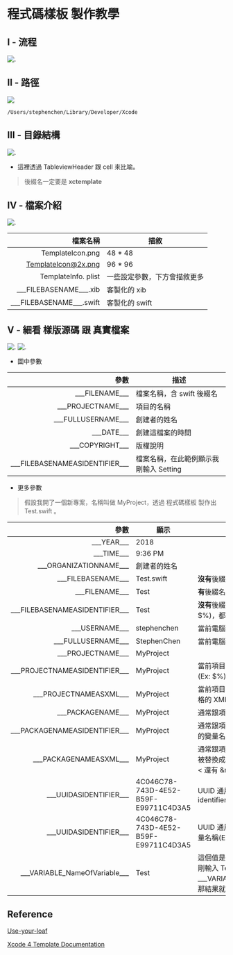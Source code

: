 
# 程式碼樣板 製作教學

## I - 流程

![.](https://github.com/5SMNOONMS5/XcodeSyncTools/blob/master/Imgs/tu_t4.gif)

## II - 路徑

![](https://github.com/5SMNOONMS5/XcodeSyncTools/blob/master/Imgs/tu_t1.png)

```
/Users/stephenchen/Library/Developer/Xcode
```

## III - 目錄結構

![.](https://github.com/5SMNOONMS5/XcodeSyncTools/blob/master/Imgs/tu_t2.png)

* 這裡透過 TableviewHeader 跟 cell 來比喻。

> 後綴名一定要是 **xctemplate**

## IV - 檔案介紹

![.](https://github.com/5SMNOONMS5/XcodeSyncTools/blob/master/Imgs/tu_t3.png)

| 檔案名稱  | 描敘  | 
|--:|---|
| TemplateIcon.png  |  48 * 48  |
| TemplateIcon@2x.png  | 96 * 96  | 
| TemplateInfo. plist  | 一些設定參數，下方會描敘更多 |
| \_\_\_FILEBASENAME___.xib  | 客製化的 xib  | 
| \_\_\_FILEBASENAME___.swift  | 客製化的 swift |

## V - 細看 樣版源碼 跟 真實檔案

![.](https://github.com/5SMNOONMS5/XcodeSyncTools/blob/master/Imgs/tu_t5.png)
![.](https://github.com/5SMNOONMS5/XcodeSyncTools/blob/master/Imgs/tu_t6.png)

* 圖中參數 

| 參數  | 描述  | 
|--:|---|
| \_\_\_FILENAME___  |  檔案名稱，含 swift 後綴名  | 
| \_\_\_PROJECTNAME___  | 項目的名稱  | 
| \_\_\_FULLUSERNAME___  | 創建者的姓名 | 
| \_\_\_DATE___  | 創建這檔案的時間  | 
| \_\_\_COPYRIGHT___  | 版權說明 | 
| \_\_\_FILEBASENAMEASIDENTIFIER___  | 檔案名稱，在此範例顯示我剛輸入 Setting | 

* 更多參數

> 假設我開了一個新專案，名稱叫做 MyProject，透過 程式碼樣板 製作出 Test.swift 。

| 參數  | 顯示  | 備註 |
|--:|---|---|
| \_\_\_YEAR___	  |  2018  | |
| \_\_\_TIME___  |  9:36 PM  | |
| \_\_\_ORGANIZATIONNAME___  | 創建者的姓名 | |
| \_\_\_FILEBASENAME___  | Test.swift  | **沒有**後綴名 |
| \_\_\_FILENAME___  | Test | **有**後綴名 |
| \_\_\_FILEBASENAMEASIDENTIFIER___  | Test | **沒有**後綴名，任何在 c 語言裡面非法的變量名稱(Ex: $%)，都會被下底線替換掉 |
| \_\_\_USERNAME___  | stephenchen | 當前電腦登入者的姓名 |
| \_\_\_FULLUSERNAME___  | StephenChen | 當前電腦登入者的姓名(全名) | 
| \_\_\_PROJECTNAME___  | MyProject | |
| \_\_\_PROJECTNAMEASIDENTIFIER___  | MyProject  | 當前項目的名稱，任何在 c 語言裡面非法的變量名稱(Ex: $%)，都會被**下劃線**替換掉 |
| \_\_\_PROJECTNAMEASXML___  | MyProject | 當前項目的名稱，但是任何特殊字串都會被替換成合格的 XML 字串(EX: < 跟 > 被分別替換為 < 還有 &rt; |
| \_\_\_PACKAGENAME___  | MyProject | 通常跟項目名稱會是一樣的 |
| \_\_\_PACKAGENAMEASIDENTIFIER___  | MyProject | 通常跟項目名稱會是一樣的，任何在 c 語言裡面非法的變量名稱(Ex: $%)，都會被**下劃線**替換掉 |
| \_\_\_PACKAGENAMEASXML___  | MyProject | 通常跟項目名稱會是一樣的，但是任何特殊字串都會被替換成合格的 XML 字串(EX: < 跟 > 被分別替換為 < 還有 &rt; |
| \_\_\_UUIDASIDENTIFIER___	  |   4C046C78-743D-4E52-B59F-E99711C4D3A5  | UUID 通用唯一標識符 (A universally unique identifier) |
| \_\_\_UUIDASIDENTIFIER___  |  4C046C78-743D-4E52-B59F-E99711C4D3A5  | UUID 通用唯一標識符，任何在 c 語言裡面非法的變量名稱(Ex: $%)，都會被**下劃線**替換掉。|
| \_\_\_VARIABLE_NameOfVariable___  | Test | 這個值是在創建檔案的時候所輸入的檔名，比如我剛剛輸入 Test，我在源碼寫成 \_\_\_VARIABLE_NameOfVariable___ViewController，那結果就會是 TestViewController |



## Reference 

[Use-your-loaf](https://useyourloaf.com/blog/creating-custom-xcode-project-templates/)

[Xcode 4 Template Documentation](http://www.learn-cocos2d.com/store/xcode4-template-documentation)
